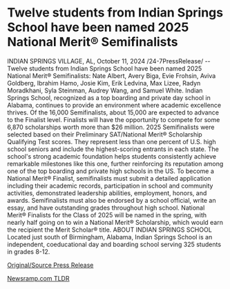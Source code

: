 # Twelve students from Indian Springs School have been named 2025 National Merit® Semifinalists

INDIAN SPRINGS VILLAGE, AL, October 11, 2024 /24-7PressRelease/ -- Twelve students from Indian Springs School have been named 2025 National Merit® Semifinalists: Nate Albert, Avery Biga, Evie Frohsin, Aviva Goldberg, Ibrahim Hamo, Josie Kim, Erik Ledvina, Max Lizee, Radyn Moradkhani, Syla Steinman, Audrey Wang, and Samuel White.  Indian Springs School, recognized as a top boarding and private day school in Alabama, continues to provide an environment where academic excellence thrives.  Of the 16,000 Semifinalists, about 15,000 are expected to advance to the Finalist level. Finalists will have the opportunity to compete for some 6,870 scholarships worth more than $26 million. 2025 Semifinalists were selected based on their Preliminary SAT/National Merit® Scholarship Qualifying Test scores. They represent less than one percent of U.S. high school seniors and include the highest-scoring entrants in each state.  The school's strong academic foundation helps students consistently achieve remarkable milestones like this one, further reinforcing its reputation among one of the top boarding and private high schools in the US.  To become a National Merit® Finalist, semifinalists must submit a detailed application including their academic records, participation in school and community activities, demonstrated leadership abilities, employment, honors, and awards. Semifinalists must also be endorsed by a school official, write an essay, and have outstanding grades throughout high school.  National Merit® Finalists for the Class of 2025 will be named in the spring, with nearly half going on to win a National Merit® Scholarship, which would earn the recipient the Merit Scholar® title.  ABOUT INDIAN SPRINGS SCHOOL  Located just south of Birmingham, Alabama, Indian Springs School is an independent, coeducational day and boarding school serving 325 students in grades 8-12. 

[Original/Source Press Release](https://www.24-7pressrelease.com/press-release/515192/twelve-students-from-indian-springs-school-have-been-named-2025-national-merit-semifinalists) 

[Newsramp.com TLDR](https://newsramp.com/None) 